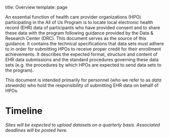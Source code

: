 title: Overview
template: page

An essential function of health care provider organizations (HPO) participating in the All of Us Program is to 
locate local electronic health record (EHR) data of participants who have provided consent and to share these data 
with the program following guidance provided by the Data & Research Center (DRC). This document serves as the source
of this guidance. It contains the technical specifications that data sets must adhere to in order for submitting HPOs 
to receive proper credit for their enrollment achievements. It describes the expected format, structure and content of 
EHR data submissions and the standard procedures governing these data sets (e.g. the procedures by which HPOs are 
expected to send data sets to the program).

This document is intended primarily for personnel (who we refer to as _data stewards_) who hold the responsibility 
of submitting EHR data on behalf of HPOs.

# Timeline

_Sites will be expected to upload datasets on a quarterly basis. Associated deadlines will be posted here._ 
